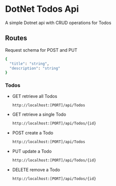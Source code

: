 # DotNet Todos Api
A simple Dotnet api with CRUD operations for Todos

## Routes
Request schema for POST and PUT
```sh
{
  "title": "string",
  "description": "string"
}

```
### Todos
- GET retrieve all Todos 
    ```sh
    http://localhost:[PORT]/api/Todos
    ```
- GET retrieve a single Todo
    ```sh
    http://localhost:[PORT]/api/Todos/{id}
    ```
- POST create a Todo
    ```sh
    http://localhost:[PORT]/api/Todos
    ```
- PUT update a Todo
    ```sh
    http://localhost:[PORT]/api/Todos/{id}
    ```
- DELETE remove a Todo
    ```sh
    http://localhost:[PORT]/api/Todos/{id}
    ```

